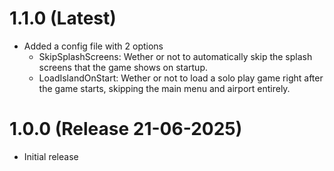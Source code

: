 # 1.1.0 (Latest)
- Added a config file with 2 options
	- SkipSplashScreens: Wether or not to automatically skip the splash screens that the game shows on startup.
	- LoadIslandOnStart: Wether or not to load a solo play game right after the game starts, skipping the main menu and airport entirely.

# 1.0.0 (Release 21-06-2025)
- Initial release